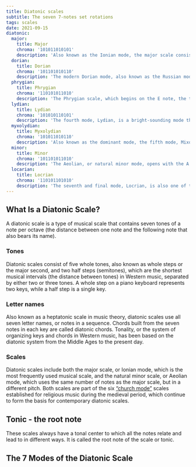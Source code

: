 ```yaml
---
title: Diatonic scales
subtitle: The seven 7-notes set rotations
tags: scales
date: 2021-09-15
diatonic:
  major:
    title: Major
    chroma: '101011010101'
    description: 'Also known as the Ionian mode, the major scale consists of the seven distinct notes in a scale (C D E F G A B) and an eighth note that reproduces the first one in a higher octave. The first, third, and fifth degrees form a chord known as a major triad, which can be found in related major scales, like the harmonic major scale, which has a minor sixth triad. The melodic major scale, also known as the Aeolian dominant scale, has lowered sixth and seventh degrees.'
  dorian:
    title: Dorian
    chroma: '101101010110'
    description: 'The modern Dorian mode, also known as the Russian mode, is built around the D note, the second note on the major scale. Music experts consider it a minor chord because its third note is a minor third, meaning that it’s lowered by a half step and a flattened seventh note, which results in a melancholy sound.'
  phrygian:
    title: Phrygian
    chroma: '110101011010'
    description: 'The Phrygian scale, which begins on the E note, the third on the major scale, and ends at E major, is considered a minor chord due to its abundance of minor notes (second, third, sixth, and seventh), and as such, is infrequently used. Its dominant sound is somewhat exotic; flamenco music from Spain is often written in Phrygian mode.'
  lydian:
    title: Lydian
    chroma: '101010110101'
    description: 'The fourth mode, Lydian, is a bright-sounding mode that begins with the F note. It’s similar to the major scale with one exception: its fourth scale degree is raised by a semitone.'
  myxolydian:
    title: Myxolydian
    chroma: '101011010110'
    description: 'Also known as the dominant mode, the fifth mode, Mixolydian, covers G to G major on the keyboard and, like the Lydian mode, very similar to the major scale save for its seventh note, which is lowered by a semitone. Jazz and blues make excellent use of the Mixolydian mode.'
  minor:
    title: Minor
    chroma: '101101011010'
    description: 'The Aeolian, or natural minor mode, opens with the A note on the white keys of a piano keyboard, and follows the same scale degrees as the major scale, except for its minor third. Like the Dorian mode, it has a melancholy sound with an extra degree of sadness.'
  locarian:
    title: Locrian
    chroma: '110101101010'
    description: 'The seventh and final mode, Locrian, is also one of the least employed modes due to its dark and minor sound built around the B note. Like the Dorian, Aeolian, and Phrygian, the Locrian has a minor third, but also a minor second and fifth; the latter gives the mode a sense of being interrupted or unfinished. '
---
```


## What Is a Diatonic Scale?

A diatonic scale is a type of musical scale that contains seven tones of a note per octave (the distance between one note and the following note that also bears its name).

### Tones
Diatonic scales consist of five whole tones, also known as whole steps or the major second, and two half steps (semitones), which are the shortest musical intervals (the distance between tones) in Western music, separated by either two or three tones. A whole step on a piano keyboard represents two keys, while a half step is a single key.

### Letter names
Also known as a heptatonic scale in music theory, diatonic scales use all seven letter names, or notes in a sequence. Chords built from the seven notes in each key are called diatonic chords. Tonality, or the system of organizing keys and chords in Western music, has been based on the diatonic system from the Middle Ages to the present day.

### Scales
Diatonic scales include both the major scale, or Ionian mode, which is the most frequently used musical scale, and the natural minor scale, or Aeolian mode, which uses the same number of notes as the major scale, but in a different pitch. Both scales are part of the six [“church mode”](https://en.wikipedia.org/wiki/Mode_(music)) scales established for religious music during the medieval period, which continue to form the basis for contemporary diatonic scales. 

## Tonic - the root note

These scales always have a tonal center to which all the notes relate and lead to in different ways. It is called the root note of the scale or tonic.

## The 7 Modes of the Diatonic Scale

<chroma-profile-collection :collection="$frontmatter.diatonic" />
